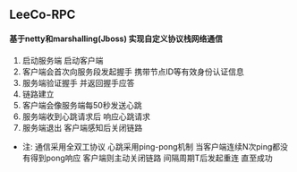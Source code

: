 ## LeeCo-RPC

#### 基于netty和marshalling(Jboss) 实现自定义协议栈网络通信

 1. 启动服务端 启动客户端
 2. 客户端会首次向服务段发起握手 携带节点ID等有效身份认证信息
 3. 服务端验证握手 并返回握手应答
 4. 链路建立
 5. 客户端会像服务端每50秒发送心跳
 6. 服务端收到心跳请求后 响应心跳请求
 7. 服务端退出 客户端感知后关闭链路
 - 注: 通信采用全双工协议  心跳采用ping-pong机制  当客户端连续N次ping都没有得到pong响应  客户端则主动关闭链路  间隔周期T后发起重连 直至成功
 
 
 
 
